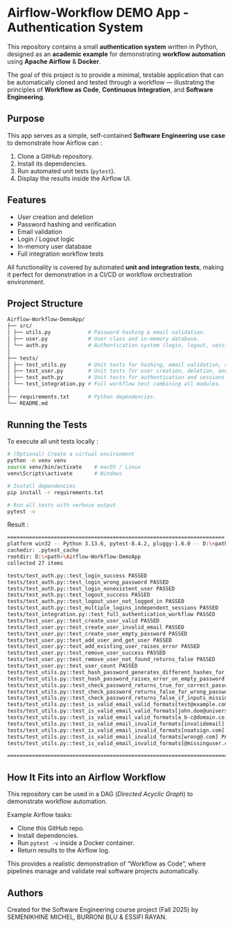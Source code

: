 # Airflow-Workflow DEMO App - Authentication System

This repository contains a small **authentication system** written in Python, designed as an **academic example** for demonstrating **workflow automation** using **Apache Airflow** & **Docker**.

The goal of this project is to provide a minimal, testable application that can be automatically cloned and tested through a workflow — illustrating the principles of **Workflow as Code**, **Continuous Integration**, and **Software Engineering**.


## Purpose

This app serves as a simple, self-contained **Software Engineering use case** to demonstrate how Airflow can :
1. Clone a GitHub repository.
2. Install its dependencies.
3. Run automated unit tests (`pytest`).
4. Display the results inside the Airflow UI.


## Features

- User creation and deletion  
- Password hashing and verification  
- Email validation  
- Login / Logout logic  
- In-memory user database  
- Full integration workflow tests  

All functionality is covered by automated **unit and integration tests**, making it perfect for demonstration in a CI/CD or workflow orchestration environment.


## Project Structure
```bash
Airflow-Workflow-DemoApp/
├── src/
│ ├── utils.py            # Password hashing & email validation.
│ ├── user.py             # User class and in-memory database.
│ └── auth.py             # Authentication system (login, logout, session tracking).
│
├── tests/
│ ├── test_utils.py       # Unit tests for hashing, email validation, and password checks.
│ ├── test_user.py        # Unit tests for user creation, deletion, and duplicates.
│ ├── test_auth.py        # Unit tests for authentication and sessions.
│ └── test_integration.py # Full workflow test combining all modules.
│
├── requirements.txt      # Python dependencies.
└── README.md
```

## Running the Tests

To execute all unit tests locally :
```bash
# (Optional) Create a virtual environment
python -m venv venv
source venv/bin/activate    # macOS / Linux
venv\Scripts\activate       # Windows

# Install dependencies
pip install -r requirements.txt

# Run all tests with verbose output
pytest -v
```

Result :
```bash
====================================================================== test session starts =======================================================================
platform win32 -- Python 3.13.6, pytest-8.4.2, pluggy-1.6.0 -- D:\<path>\Airflow-Workflow-DemoApp\venv\Scripts\python.exe
cachedir: .pytest_cache
rootdir: D:\<path>\Airflow-Workflow-DemoApp
collected 27 items

tests/test_auth.py::test_login_success PASSED                                                                                                               [  3%]
tests/test_auth.py::test_login_wrong_password PASSED                                                                                                        [  7%]
tests/test_auth.py::test_login_nonexistent_user PASSED                                                                                                      [ 11%]
tests/test_auth.py::test_logout_success PASSED                                                                                                              [ 14%]
tests/test_auth.py::test_logout_user_not_logged_in PASSED                                                                                                   [ 18%]
tests/test_auth.py::test_multiple_logins_independent_sessions PASSED                                                                                        [ 22%]
tests/test_integration.py::test_full_authentication_workflow PASSED                                                                                         [ 25%]
tests/test_user.py::test_create_user_valid PASSED                                                                                                           [ 29%]
tests/test_user.py::test_create_user_invalid_email PASSED                                                                                                   [ 33%]
tests/test_user.py::test_create_user_empty_password PASSED                                                                                                  [ 37%]
tests/test_user.py::test_add_user_and_get_user PASSED                                                                                                       [ 40%]
tests/test_user.py::test_add_existing_user_raises_error PASSED                                                                                              [ 44%]
tests/test_user.py::test_remove_user_success PASSED                                                                                                         [ 48%]
tests/test_user.py::test_remove_user_not_found_returns_false PASSED                                                                                         [ 51%]
tests/test_user.py::test_user_count PASSED                                                                                                                  [ 55%]
tests/test_utils.py::test_hash_password_generates_different_hashes_for_different_inputs PASSED                                                              [ 59%]
tests/test_utils.py::test_hash_password_raises_error_on_empty_password PASSED                                                                               [ 62%] 
tests/test_utils.py::test_check_password_returns_true_for_correct_password PASSED                                                                           [ 66%] 
tests/test_utils.py::test_check_password_returns_false_for_wrong_password PASSED                                                                            [ 70%] 
tests/test_utils.py::test_check_password_returns_false_if_inputs_missing PASSED                                                                             [ 74%] 
tests/test_utils.py::test_is_valid_email_valid_formats[test@example.com] PASSED                                                                             [ 77%] 
tests/test_utils.py::test_is_valid_email_valid_formats[john.doe@university.edu] PASSED                                                                      [ 81%] 
tests/test_utils.py::test_is_valid_email_valid_formats[a_b-c@domain.co] PASSED                                                                              [ 85%] 
tests/test_utils.py::test_is_valid_email_invalid_formats[invalidemail] PASSED                                                                               [ 88%] 
tests/test_utils.py::test_is_valid_email_invalid_formats[noatsign.com] PASSED                                                                               [ 92%] 
tests/test_utils.py::test_is_valid_email_invalid_formats[wrong@.com] PASSED                                                                                 [ 96%]
tests/test_utils.py::test_is_valid_email_invalid_formats[@missinguser.com] PASSED                                                                           [100%] 

======================================================================= 27 passed in 0.06s =======================================================================
```

## How It Fits into an Airflow Workflow

This repository can be used in a DAG (*Directed Acyclic Graph*) to demonstrate workflow automation.

Example Airflow tasks:
- Clone this GitHub repo.
- Install dependencies.
- Run ```pytest -v``` inside a Docker container.
- Return results to the Airflow log.

This provides a realistic demonstration of “Workflow as Code”, where pipelines manage and validate real software projects automatically.

## Authors

Created for the Software Engineering course project (Fall 2025) by SEMENIKHINE MICHEL, BURRONI BLU & ESSIFI RAYAN.
